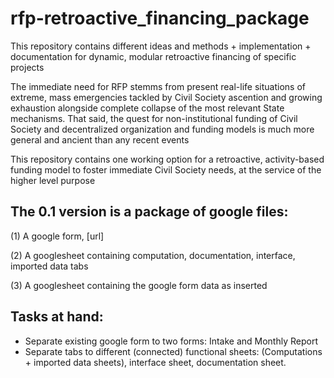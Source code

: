 # rfp-retroactive_financing_package
This repository contains different ideas and methods + implementation + documentation for dynamic, modular retroactive financing of specific projects

The immediate need for RFP stemms from present real-life situations of extreme, mass emergencies tackled by Civil Society ascention and growing exhaustion alongside complete collapse of the most relevant State mechanisms.
That said, the quest for non-institutional funding of Civil Society and decentralized organization and funding models is much more general and ancient than any recent events

This repository contains one working option for a retroactive, activity-based funding model to foster immediate Civil Society needs, at the service of the higher level purpose 

## The 0.1 version is a package of google files:
(1) A google form, [url]

(2) A googlesheet containing computation, documentation, interface, imported data tabs

(3) A googlesheet containing the google form data as inserted

## Tasks at hand:
- Separate existing google form to two forms: Intake and Monthly Report
- Separate tabs to different (connected) functional sheets: (Computations + imported data sheets), interface sheet, documentation sheet.
